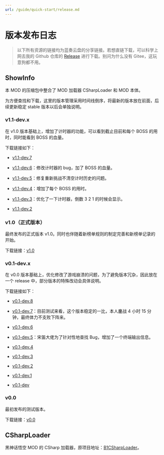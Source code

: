 ```yaml
---
url: /guide/quick-start/release.md
---
```

# 版本发布日志

> 以下所有资源的链接均为蓝奏云盘的分享链接。若想直链下载，可以科学上网去我的 Github 仓库的 [Release](https://github.com/DavidingPlus/b1-showinfo-docs/releases) 进行下载。别问为什么没有 Gitee，这玩意狗都不用。

## ShowInfo

本 MOD 的压缩包中整合了 MOD 加载器 CSharpLoader 和 MOD 本体。

为方便查找和下载，这里的版本管理采用时间线倒序，将最新的版本放在前面，后续更新稳定 stable 版本以后会单独说明。

### v1.1-dev.x

在 v1.0 版本基础上，增加了计时器的功能，可以看到截止目前和每个 BOSS 的用时，同时能看到 BOSS 的血量。

下载链接如下：

* [v1.1-dev.7](https://lzx0626.lanzouq.com/iCVYt363uxzg)

* [v1.1-dev.6](https://lzx0626.lanzouq.com/i2gux363uxwd)：修改计时器的 bug，加了 BOSS 的血量。

* [v1.1-dev.5](https://lzx0626.lanzouq.com/i3ZcM35xl6wb)：修复重新挑战不清空计时历史的问题。

* [v1.1-dev.4](https://lzx0626.lanzouq.com/iOdJ535vqdva)：增加了每个 BOSS 的用时。

* [v1.1-dev.3](https://lzx0626.lanzouq.com/iTV1i35ugrjg)：优化了一下计时器，倒数 3 2 1 的时候会显示。

* [v1.1-dev.2](https://lzx0626.lanzouq.com/iiQhE35s2adc)

### v1.0（正式版本）

最终发布的正式版本 v1.0。同时也伴随着新榜单规则的制定完善和新榜单记录的开始。

下载链接：[v1.0](https://lzx0626.lanzouq.com/iWkYQ34uuhsd)

### v0.1-dev.x

在 v0.0 版本基础上，优化修改了游戏崩溃的问题，为了避免版本冗杂，因此放在一个 release 中，部分版本的特殊改动会具体说明。

下载链接如下：

* [v0.1-dev.8](https://lzx0626.lanzouq.com/il7zW34rylmh)

* [v0.1-dev.7](https://lzx0626.lanzouq.com/io07d34o37kh)：目前测试来看，这个版本稳定的一比，本人鏖战 4 小时 15 分钟，最终体力不支败下阵来。

* [v0.1-dev.6](https://lzx0626.lanzouq.com/iAUEw34o37he)

* [v0.1-dev.5](https://lzx0626.lanzouq.com/iomaR34o37fc)：宋笛大佬为了针对性地查找 Bug，增加了一个终端输出信息。

* [v0.1-dev.4](https://lzx0626.lanzouq.com/i4aMM34o37eb)

* [v0.1-dev.3](https://lzx0626.lanzouq.com/ikIV834o37da)

* [v0.1-dev.2](https://lzx0626.lanzouq.com/iVghs34o37bi)

* [v0.1-dev.1](https://lzx0626.lanzouq.com/i3TyW34o377e)

* [v0.1-dev](https://lzx0626.lanzouq.com/i1PU334o37li)

### v0.0

最初发布的测试版本。

下载链接：[v0.0](https://lzx0626.lanzouq.com/ihh1S34o375c)

## CSharpLoader

黑神话悟空 MOD 的 CSharp 加载器，原项目地址：[B1CSharpLoader](https://github.com/czastack/B1CSharpLoader)。

